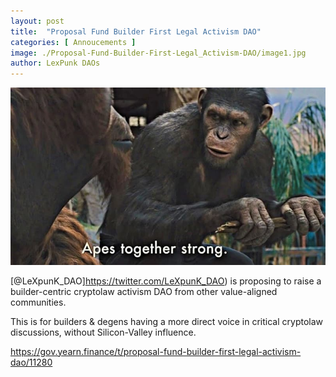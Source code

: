 ```yaml
---
layout: post
title:  "Proposal Fund Builder First Legal Activism DAO"
categories: [ Annoucements ]
image: ./Proposal-Fund-Builder-First-Legal_Activism-DAO/image1.jpg
author: LexPunk DAOs
---
```

![](image1.jpg)

[@LeXpunK_DAO]https://twitter.com/LeXpunK_DAO) is proposing to raise a builder-centric cryptolaw activism DAO from other value-aligned communities. 

This is for builders & degens having a more direct voice in critical cryptolaw discussions, without Silicon-Valley influence.

https://gov.yearn.finance/t/proposal-fund-builder-first-legal-activism-dao/11280